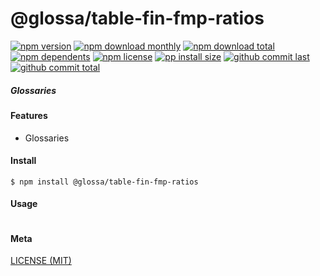# @glossa/table-fin-fmp-ratios

[![npm version][badge-npm-version]][url-npm]
[![npm download monthly][badge-npm-download-monthly]][url-npm]
[![npm download total][badge-npm-download-total]][url-npm]
[![npm dependents][badge-npm-dependents]][url-github]
[![npm license][badge-npm-license]][url-npm]
[![pp install size][badge-pp-install-size]][url-pp]
[![github commit last][badge-github-last-commit]][url-github]
[![github commit total][badge-github-commit-count]][url-github]

[//]: <> (Shields)
[badge-npm-version]: https://flat.badgen.net/npm/v/@glossa/table-fin-fmp-ratios
[badge-npm-download-monthly]: https://flat.badgen.net/npm/dm/@glossa/table-fin-fmp-ratios
[badge-npm-download-total]:https://flat.badgen.net/npm/dt/@glossa/table-fin-fmp-ratios
[badge-npm-dependents]: https://flat.badgen.net/npm/dependents/@glossa/table-fin-fmp-ratios
[badge-npm-license]: https://flat.badgen.net/npm/license/@glossa/table-fin-fmp-ratios
[badge-pp-install-size]: https://flat.badgen.net/packagephobia/install/@glossa/table-fin-fmp-ratios
[badge-github-last-commit]: https://flat.badgen.net/github/last-commit/hoyeungw/glossa
[badge-github-commit-count]: https://flat.badgen.net/github/commits/hoyeungw/glossa

[//]: <> (Link)
[url-npm]: https://npmjs.org/package/@glossa/table-fin-fmp-ratios
[url-pp]: https://packagephobia.now.sh/result?p=@glossa/table-fin-fmp-ratios
[url-github]: https://github.com/hoyeungw/glossa

##### Glossaries

#### Features
- Glossaries

#### Install
```console
$ npm install @glossa/table-fin-fmp-ratios
```

#### Usage
```js
```

#### Meta
[LICENSE (MIT)](LICENSE)
